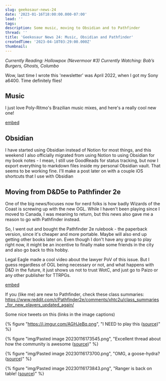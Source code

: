 ```yaml
---
slug: geekosaur-news-24
date: '2023-01-16T18:00:00.000-07:00'
lead: ''
tags:
description: Some music, moving to Obsidian and to Pathfinder
thread: ''
title: 'Geekosaur News 24: Music, Obsidian and Pathfinder'
createdTime: '2023-04-18T03:29:00.000Z'
thumbnail: 
---
```


_Currently Reading: Hollowpox (Nevermoor #3)
Currently Watching: Bob’s Burgers, Ghosts, Columbo_

Wow, last time I wrote this 'newsletter' was April 2022, when I got my Sony a6400. Time definitely flies!

## Music

I just love Poly-Ritmo's Brazilian music mixes, and here's a really cool new one!

[embed](https://www.youtube.com/watch?v=iBkmY-imhvs)

## Obsidian

I have started using Obsidian instead of Notion for most things, and this weekend I also officially migrated from using Notion to using Obsidian for my book notes - I mean, I still use GoodReads for status tracking, but now I export everything to markdown files inside my personal Obsidian vault. That seems to be working fine. I'll make a post later on with a couple iOS shortcuts that I use with Obsidian

## Moving from D&D5e  to Pathfinder 2e

One of the big news/focuses now for nerd folks is how badly Wizards of the Coast is screwing up with the new OGL. While I haven't been playing since I moved to Canada, I was meaning to return, but this news also gave me a reason to go with Pathfinder instead.

So, I went out and bought the Pathfinder 2e rulebook - the paperback version, since it's cheaper and more portable. Maybe will also end up getting other books later on. Even though I don't have any group to play right now, it might be an incentive to finally make some friends in the city and also go back to this hobby.

Legal Eagle made a cool video about the lawyer PoV of this issue. But I guess regardless of OGL being necessary or not, and what happens with D&D in the future, it just shows us not to trust WotC, and just go to Paizo or any other publisher for TTRPGs.

[embed](https://www.youtube.com/watch?v=iZQJQYqhAgY)

If you (like me) are new to Pathfinder, check these class summaries: https://www.reddit.com/r/Pathfinder2e/comments/xhtc2u/class_summaries_for_new_players_updated_again/ 

Some nice tweets on this (links in the image captions)

{% figure "https://i.imgur.com/AGHJeBq.png", "I NEED to play this ([source](https://twitter.com/LluisAbadias/status/1614710664546631680))" %}

{% figure "img/Pasted image 20230116173545.png", "Excellent thread about how the community is awesome ([source](https://twitter.com/Rulelord2E/status/1612514268418813954))" %}

{% figure "img/Pasted image 20230116173700.png", "OMG, a goose-hydra? ([source](https://twitter.com/SpookyStirfry/status/1614370590244147200))" %}

{% figure "img/Pasted image 20230116173843.png", "Ranger is back on table! ([source](https://twitter.com/LluisAbadias/status/1614599137688682500))" %}
